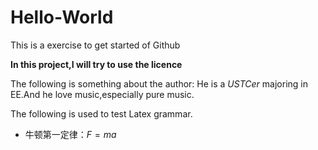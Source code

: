 <script type="text/javascript" src="http://cdn.mathjax.org/mathjax/latest/MathJax.js?config=default"></script>
# Hello-World
This is a exercise to get started of Github

**In this project,I will try to use the licence**

The following is something about the author:
He is a *USTCer* majoring in EE.And he love music,especially pure music.

The following is used to test Latex grammar.

* 牛顿第一定律：$F=ma$ 
